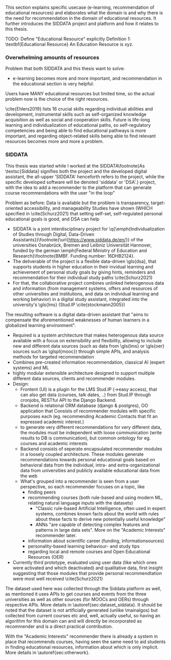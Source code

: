 <!--Here: 
*  Anwendungsfall (->e-learning, recommenden von bildungsressourcen, ...). nicht-technisch, aber nötig zum verstehen wo passiert das 
* Explain the Platform and the concept of recommenders
	* That the dataset comes from there as well
	* Dass es ja schon SidBERT gibt welches ja auch schon empfehlungen generiert
-->

This section explains specific usecase (e-learning, recommendation of educational resources) and elaborates what the domain is and why there is the need for recommendation in the domain of educational resources. It further introduces the SIDDATA project and platform and how it relates to this thesis.

TODO: Define "Educational Resource" explicitly
Definition 1: \textbf{Educational Resource} An Education Resource is xyz.

### Overwhelming amounts of resources

Problem that both SIDDATA and this thesis want to solve: 

* e-learning becomes more and more important, and recommendation in the educational section is very helpful.

Users have MANY educational resources but limited time, so the actual problem now is the choice of the right resources. 

<!-- 
Already used in Intro:
Academics nowadays must engage with a multitude of interconnected, digital and open practices and technologies \cite{Atenas2014}. High-quality \glspl{oer} become more and more widespread, and that's great, as they \q{may ultimately be the genuine equalizer for education and for empowering social inclusion in a pluralistic, multicultural, and imperfect world} \cite[2]{Olcott2012}. However they fundamentally change the landscape of higher education - now there's an overwhelming quantity of high quality  material available, so the new problem is how to find something in this ocean of information. Searching and retreiving \gls{oer} is often challenging as materials are difficult to locate and retrive or to figure out what differentiates from one another \cite{Atenas2014}.

The \emph{Future Skills Report}\footnote{\url{www.nextskills.org}} on the future of learning and higher education \cite{Ehlers2019} suggests that future academic education will look fundamentally different from today, in that it will likely become increasingly multi-institutional with students individually having their own personalized, flexible curriculum selected from a vast set of resources, in constrast to the current rigid available study programmes \cite{Ehlers2019}. 
-->


\cite{Ehlers2019} lists 16 crucial skills regarding individual abilities and development, instrumental skills such as self-organized knowledge acquisition as well as social and cooperation skills. Future is life-long learning and individualization of educational paths, so self-regulatory competencies and being able to find educational pathways is more important, and regarding object-related skills being able to find relevant resources becomes more and more a problem.

<!-- quotes FROM JOHANNES SidBERT Paper:
	* "In German higher education institutions, a pivotal aspect of student learning success is the choice of courses: Aside from compulsory courses, students can choose from the vast offering of courses available at their local university as well as additional material such as books, courses on MOOCs or OER for self-study" 
	* "In German higher education institutions, a pivotal aspect of student learning success is the choice of courses: Aside from compulsory courses, students can choose from the vast offering of courses available at their local university as well as additional material such as books, courses on MOOCs or OER for self-study"
	* "categorizing educational resources into knowledge domains poses an equal challenge, different educational resource repositories use different, sometimes incompatible meta data. Additionally, the inclusion of knowledge domains a course or an OER covers is often only inferable from their title or description."
-->

### SIDDATA

This thesis was started while I worked at the SIDDATA\footnote{As \textsc{Siddata} signifies both the project and the developed digital assistant, the all-upper 'SIDDATA' henceforth refers to the project, while the specific developed software will be denoted 'siddata' or 'DSA'.} project, with the idea to add a recommender to the platform that can generate course recommendations with the user "in the loop"

Problem as before: Data is available but the problem is transparency, target-oriented accessibility, and manageability
Studies have shown (WHICH specified in \cite{Schurz2021} that setting self-set, self-regulated personal educational goals is good, and DSA can help 

* SIDDATA is a joint interdisciplinary project for \q{\emph{Individualization of Studies through Digital, Data-Driven Assistants}}\footnote{\url{https://www.siddata.de/en/}} of the universities Osnabrück, Bremen and Leibniz Universität Hannover, funded by the german \emph{Federal Ministry of Education and Research}\footnote{BMBF. Funding number: 16DHB2124}. 
* The deliverable of the project is a flexible data-driven \gls{dsa}, that supports students in higher education in their invidual learning and achievement of personal study goals by giving hints, reminders and recommendation for their individual study paths \cite{Schurz2021}
* For that, the collaborative project combines unlinked heterogenous data and information (from management systems, offers and resources of other universities and institutions, and data on individual learning and working behavior) in a digital study assistant, integrated into the university's \gls{lms} (Stud.IP \cite{stockmann2005})

The resulting software is a digital data-driven assistant that "aims to compensate the aforementioned weaknesses of human learners in a globalized learning environment". 

* Required is a system architecture that makes heterogenous data source available with a focus on extensibility and flexibility, allowing to include new and different data sources (such as data from \gls{lms} or \gls{oer} sources such as \glspl{mooc}) through simple APIs, and analysis methods for targeted recommendation
* Combines pre-created information recommendation, classical AI (expert systems) and ML
* highly modular extensible architecture designed to support multiple different data sources, clients and recommender modules.
* Design: 
	* Frontent (UI) is a plugin for the LMS Stud.IP (->easy access), that can also get data (courses, talk dates, ..) from Stud.IP through cronjobs, RESTful API to the Django Backend. 
	* Backend is relational ORM database (django & postgres), OO application that Consists of recommender modules with specific purposes each (eg. recommending Academic Contacts that fit an expressed academic interest.)
	* to generate very different recommendations for very different data, the modules must be independent with loose communication (write results to DB is communication), but common ontology for eg. courses and academic interests
	* Backend consists of seperate encapsulated recommender modules in a loosely coupled architecture. These modules generate recommendations towards personal educational goals based on behavioral data from the individual, intra- and extra-organizational data from universities and publicly available educational data from the web
	* What's grouped into a recommender is seen from a user perspective, so each recommender focuses on a topic, like
		* finding peers
		* recommending courses (both rule-based and using modern ML, relating natural language inputs with the datasets)
			* "Classic rule-based Artificial Intelligence, often used in expert systems, combines known facts about the world with rules about these facts to derive new potentially useful knowledge"
			* ANNs "are capable of detecting complex features and patterns in large data sets". More on the "Academic Interests" recommender later.
		* information about scientific career (funding, informationsources)
		* personality-based learning behaviour- and study tips
		* regarding local and remote courses and Open Educational Resources (OER)
* Currently third prototype, evaluated using user data (like which ones were activated and which deactivated) and qualitative data, first insight suggesting that those modules that provide personal recommendtation were most well received \cite{Schurz2021}




The dataset used here was collected through the Siddata platform as well, as mentioned it uses APIs to get courses and events from the three universities as well as other sources (for MOOCs and OERs) through respective APIs. More details in \autoref{sec:dataset_siddata}. It should be noted that the dataset is not artificially generated (unlike \mainalgos) but collected from current courses etc and, well, actually useful, so having an algorithm for this domain can and will directly be incorporated as recommender and is a direct practical contribution.


With the "Academic Interests" recommender there is already a system in place that recommends courses, having seen the same need to aid students in finding educational resources, information about which is only implicit. More details in \autoref{sec:otherwork}.